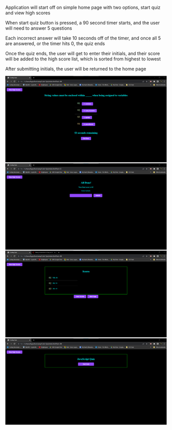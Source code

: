 Application will start off on simple home page with two options, start quiz and view high scores

When start quiz button is pressed, a 90 second timer starts, and the user will need to answer 5 questions 

Each incorrect answer will take 10 seconds off of the timer, and once all 5 are answered, or the timer hits 0, the quiz ends

Once the quiz ends, the user will get to enter their initials, and their score will be added to the high score list, which is sorted from highest to lowest

After submitting initials, the user will be returned to the home page

![Alt text](Assets/Images/Quiz_Page.png)
![Alt text](Assets/Images/Record_Initials.png)
![Alt text](Assets/Images/Scores_Page.png)
![Alt text](Assets/Images/Start_Page.png)